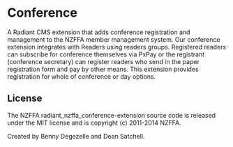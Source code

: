 # Conference

A Radiant CMS extension that adds conference registration and management to the NZFFA member management system. Our conference extension integrates with Readers using readers groups. Registered readers can subscribe for conference themselves via PxPay or the registrant (conference secretary) can register readers who send in the paper registration form and pay by other means. This extension provides registration for whole of conference or day options.
## License

The NZFFA radiant_nzffa_conference-extension source code is released under the MIT license and is copyright (c) 2011-2014 NZFFA.

Created by Benny Degezelle and Dean Satchell. 
